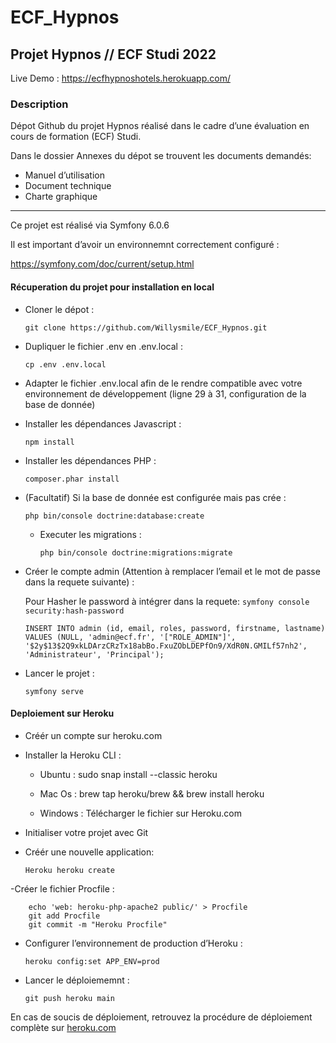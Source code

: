 # ECF_Hypnos

## Projet Hypnos // ECF Studi 2022

Live Demo : https://ecfhypnoshotels.herokuapp.com/

### Description

Dépot Github du projet Hypnos réalisé dans le cadre d’une évaluation en cours de formation (ECF) Studi.

Dans le dossier Annexes du dépot se trouvent les documents demandés:

- Manuel d’utilisation
- Document technique
- Charte graphique

---

Ce projet est réalisé via Symfony 6.0.6

Il est important d’avoir un environnemnt correctement configuré :

https://symfony.com/doc/current/setup.html

#### Récuperation du projet pour installation en local

- Cloner le dépot :

    `git clone https://github.com/Willysmile/ECF_Hypnos.git`


- Dupliquer le fichier .env en .env.local :

    `cp .env .env.local`


- Adapter le fichier .env.local afin de le rendre compatible avec votre environnement de développement (ligne 29 à 31, configuration de la base de donnée)


- Installer les dépendances Javascript :

    `npm install`


- Installer les dépendances PHP :

    `composer.phar install`


- (Facultatif) Si la base de donnée est configurée mais pas crée :

    `php bin/console doctrine:database:create`


  - Executer les migrations :
  
     `php bin/console doctrine:migrations:migrate`


- Créer le compte admin (Attention à remplacer l’email et le mot de passe dans la requete suivante) :

    Pour Hasher le password à intégrer dans la requete: `symfony console security:hash-password`

    `INSERT INTO admin (id, email, roles, password, firstname, lastname) VALUES (NULL, 'admin@ecf.fr', '["ROLE_ADMIN"]', '$2y$13$2Q9xkLDArzCRzTx18abBo.FxuZObLDEPfOn9/XdR0N.GMILf57nh2', 'Administrateur', 'Principal');`

- Lancer le projet : 
  
   `symfony serve`
  

#### Deploiement sur Heroku

- Créér un compte sur heroku.com


- Installer la Heroku CLI :


    - Ubuntu : sudo snap install --classic heroku

    - Mac Os : brew tap heroku/brew && brew install heroku

    - Windows : Télécharger le fichier sur Heroku.com

- Initialiser votre projet avec Git


- Créér une nouvelle application:


    `Heroku heroku create`

 -Créer le fichier Procfile :

        echo 'web: heroku-php-apache2 public/' > Procfile
        git add Procfile
        git commit -m "Heroku Procfile"


- Configurer l’environnement de production d’Heroku :

    `heroku config:set APP_ENV=prod`


- Lancer le déploiememnt :

    `git push heroku main`

En cas de soucis de déploiement, retrouvez la procédure de déploiement complète sur [heroku.com](https://devcenter.heroku.com/articles/deploying-symfony4)
